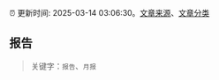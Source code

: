 :alarm_clock: 更新时间: 2025-03-14 03:06:30。[文章来源](/README.md)、[文章分类](/TAGS.md)

## 报告


> 关键字：`报告`、`月报`



